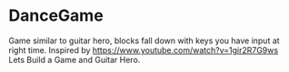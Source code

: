 # DanceGame
Game similar to guitar hero, blocks fall down with keys you have input at right time. Inspired by https://www.youtube.com/watch?v=1gir2R7G9ws Lets Build a Game and Guitar Hero. 
